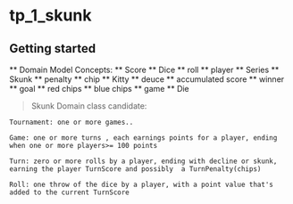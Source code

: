 # tp_1_skunk

## Getting started

  ** Domain Model Concepts:
  ** Score
  ** Dice
  ** roll
  ** player
  ** Series
  ** Skunk
  ** penalty
  ** chip
  ** Kitty
  ** deuce
  ** accumulated score
  ** winner
  ** goal
  ** red chips
  ** blue chips
  ** game
  ** Die
  
> Skunk Domain class candidate:
	
	Tournament: one or more games..
	
	Game: one or more turns , each earnings points for a player, ending when one or more players>= 100 points
	
	Turn: zero or more rolls by a player, ending with decline or skunk, earning the player TurnScore and possibly  a TurnPenalty(chips)
	
	Roll: one throw of the dice by a player, with a point value that's added to the current TurnScore
	
